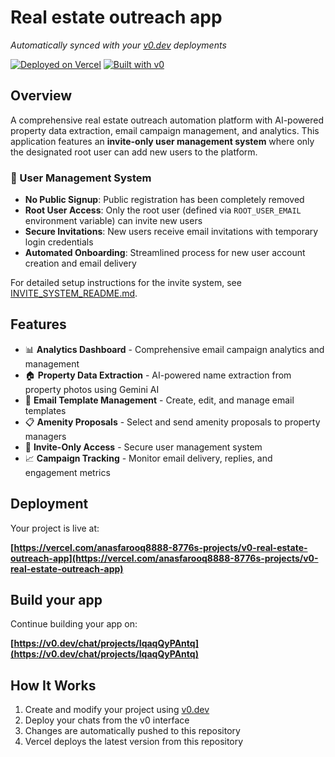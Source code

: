 # Real estate outreach app

_Automatically synced with your [v0.dev](https://v0.dev) deployments_

[![Deployed on Vercel](https://img.shields.io/badge/Deployed%20on-Vercel-black?style=for-the-badge&logo=vercel)](https://vercel.com/anasfarooq8888-8776s-projects/v0-real-estate-outreach-app)
[![Built with v0](https://img.shields.io/badge/Built%20with-v0.dev-black?style=for-the-badge)](https://v0.dev/chat/projects/IqaqQyPAntq)

## Overview

A comprehensive real estate outreach automation platform with AI-powered property data extraction, email campaign management, and analytics. This application features an **invite-only user management system** where only the designated root user can add new users to the platform.

### 🔐 User Management System

- **No Public Signup**: Public registration has been completely removed
- **Root User Access**: Only the root user (defined via `ROOT_USER_EMAIL` environment variable) can invite new users
- **Secure Invitations**: New users receive email invitations with temporary login credentials
- **Automated Onboarding**: Streamlined process for new user account creation and email delivery

For detailed setup instructions for the invite system, see [INVITE_SYSTEM_README.md](./INVITE_SYSTEM_README.md).

## Features

- 📊 **Analytics Dashboard** - Comprehensive email campaign analytics and management
- 🏠 **Property Data Extraction** - AI-powered name extraction from property photos using Gemini AI
- 📧 **Email Template Management** - Create, edit, and manage email templates
- 📋 **Amenity Proposals** - Select and send amenity proposals to property managers
- 👥 **Invite-Only Access** - Secure user management system
- 📈 **Campaign Tracking** - Monitor email delivery, replies, and engagement metrics

## Deployment

Your project is live at:

**[https://vercel.com/anasfarooq8888-8776s-projects/v0-real-estate-outreach-app](https://vercel.com/anasfarooq8888-8776s-projects/v0-real-estate-outreach-app)**

## Build your app

Continue building your app on:

**[https://v0.dev/chat/projects/IqaqQyPAntq](https://v0.dev/chat/projects/IqaqQyPAntq)**

## How It Works

1. Create and modify your project using [v0.dev](https://v0.dev)
2. Deploy your chats from the v0 interface
3. Changes are automatically pushed to this repository
4. Vercel deploys the latest version from this repository
